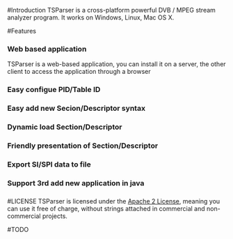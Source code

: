 
#Introduction
TSParser is a cross-platform powerful DVB / MPEG stream analyzer program.
It works on Windows, Linux, Mac OS X.

#Features
### Web based application
   TSParser is a web-based application, you can install it on a server, the other client to access the application through a browser
### Easy configue PID/Table ID
### Easy add new Secion/Descriptor syntax
### Dynamic load Section/Descriptor 
### Friendly presentation of Section/Descriptor 
### Export SI/SPI data to file
### Support 3rd add new application in java 
###  


#LICENSE
TSParser is licensed under the [Apache 2 License](http://www.apache.org/licenses/LICENSE-2.0.html), meaning you
can use it free of charge, without strings attached in commercial and non-commercial projects. 

#TODO
